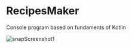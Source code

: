 # RecipesMaker
Console program based on fundaments of Kotlin

![snapScreenshot1](https://user-images.githubusercontent.com/13697123/82486064-f6d83c80-9aa1-11ea-8d0c-fb8ca25349e2.PNG)
